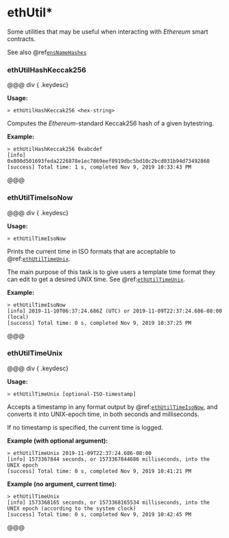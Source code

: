 # ethUtil*

Some utilities that may be useful when interacting with _Ethereum_ smart contracts.

See also @ref[`ensNameHashes`](../../ens.md#ensnamehashes)

### ethUtilHashKeccak256

@@@ div { .keydesc}

**Usage:**
```
> ethUtilHashKeccak256 <hex-string>
```

Computes the _Ethereum_-standard Keccak256 hash of a given bytestring.

**Example:**
```
> ethUtilHashKeccak256 0xabcdef
[info] 0x800d501693feda2226878e1ec7869eef8919dbc5bd10c2bcd031b94d73492860
[success] Total time: 1 s, completed Nov 9, 2019 10:33:43 PM
```
@@@

### ethUtilTimeIsoNow

@@@ div { .keydesc}

**Usage:**
```
> ethUtilTimeIsoNow
```
Prints the current time in ISO formats that are acceptable to @ref:[`ethUtilTimeUnix`](#ethutiltimeunix).

The main purpose of this task is to give users a template time format they can edit to get a desired UNIX time. See @ref:[`ethUtilTimeUnix`](#ethutiltimeunix).

**Example:**
```
> ethUtilTimeIsoNow
[info] 2019-11-10T06:37:24.686Z (UTC) or 2019-11-09T22:37:24.686-08:00 (local)
[success] Total time: 0 s, completed Nov 9, 2019 10:37:25 PM
```
@@@

### ethUtilTimeUnix

@@@ div { .keydesc}

**Usage:**
```
> ethUtilTimeUnix [optional-ISO-timestamp]
```
Accepts a timestamp in any format output by @ref:[`ethUtilTimeIsoNow`](#ethutiltimeisonow), and converts it into UNIX-epoch time, in both seconds and milliseconds.

If no timestamp is specified, the current time is logged.

**Example (with optional argument):**
```
> ethUtilTimeUnix 2019-11-09T22:37:24.686-08:00
[info] 1573367844 seconds, or 1573367844686 milliseconds, into the UNIX epoch
[success] Total time: 0 s, completed Nov 9, 2019 10:41:21 PM
```

**Example (no argument, current time):**
```
> ethUtilTimeUnix
[info] 1573368165 seconds, or 1573368165534 milliseconds, into the UNIX epoch (according to the system clock)
[success] Total time: 0 s, completed Nov 9, 2019 10:42:45 PM
```
@@@

